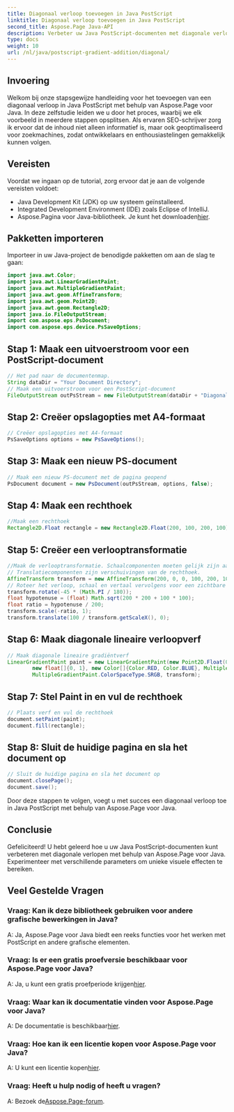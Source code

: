 ```yaml
---
title: Diagonaal verloop toevoegen in Java PostScript
linktitle: Diagonaal verloop toevoegen in Java PostScript
second_title: Aspose.Page Java-API
description: Verbeter uw Java PostScript-documenten met diagonale verlopen met Aspose.Page voor Java. Volg onze stapsgewijze handleiding om moeiteloos levendige kleurovergangen toe te voegen.
type: docs
weight: 10
url: /nl/java/postscript-gradient-addition/diagonal/
---
```

## Invoering
Welkom bij onze stapsgewijze handleiding voor het toevoegen van een diagonaal verloop in Java PostScript met behulp van Aspose.Page voor Java. In deze zelfstudie leiden we u door het proces, waarbij we elk voorbeeld in meerdere stappen opsplitsen. Als ervaren SEO-schrijver zorg ik ervoor dat de inhoud niet alleen informatief is, maar ook geoptimaliseerd voor zoekmachines, zodat ontwikkelaars en enthousiastelingen gemakkelijk kunnen volgen.
## Vereisten
Voordat we ingaan op de tutorial, zorg ervoor dat je aan de volgende vereisten voldoet:
- Java Development Kit (JDK) op uw systeem geïnstalleerd.
- Integrated Development Environment (IDE) zoals Eclipse of IntelliJ.
-  Aspose.Pagina voor Java-bibliotheek. Je kunt het downloaden[hier](https://releases.aspose.com/page/java/).
## Pakketten importeren
Importeer in uw Java-project de benodigde pakketten om aan de slag te gaan:
```java
import java.awt.Color;
import java.awt.LinearGradientPaint;
import java.awt.MultipleGradientPaint;
import java.awt.geom.AffineTransform;
import java.awt.geom.Point2D;
import java.awt.geom.Rectangle2D;
import java.io.FileOutputStream;
import com.aspose.eps.PsDocument;
import com.aspose.eps.device.PsSaveOptions;

```
## Stap 1: Maak een uitvoerstroom voor een PostScript-document
```java
// Het pad naar de documentenmap.
String dataDir = "Your Document Directory";
// Maak een uitvoerstroom voor een PostScript-document
FileOutputStream outPsStream = new FileOutputStream(dataDir + "DiagonalGradient_outPS.ps");
```
## Stap 2: Creëer opslagopties met A4-formaat
```java
// Creëer opslagopties met A4-formaat
PsSaveOptions options = new PsSaveOptions();
```
## Stap 3: Maak een nieuw PS-document
```java
// Maak een nieuw PS-document met de pagina geopend
PsDocument document = new PsDocument(outPsStream, options, false);
```
## Stap 4: Maak een rechthoek
```java
//Maak een rechthoek
Rectangle2D.Float rectangle = new Rectangle2D.Float(200, 100, 200, 100);
```
## Stap 5: Creëer een verlooptransformatie
```java
//Maak de verlooptransformatie. Schaalcomponenten moeten gelijk zijn aan de breedte en hoogte van de rechthoek.
// Translatiecomponenten zijn verschuivingen van de rechthoek.
AffineTransform transform = new AffineTransform(200, 0, 0, 100, 200, 100);
// Roteer het verloop, schaal en vertaal vervolgens voor een zichtbare kleurovergang
transform.rotate(-45 * (Math.PI / 180));
float hypotenuse = (float) Math.sqrt(200 * 200 + 100 * 100);
float ratio = hypotenuse / 200;
transform.scale(-ratio, 1);
transform.translate(100 / transform.getScaleX(), 0);
```
## Stap 6: Maak diagonale lineaire verloopverf
```java
// Maak diagonale lineaire gradiëntverf
LinearGradientPaint paint = new LinearGradientPaint(new Point2D.Float(0, 0), new Point2D.Float(200, 100),
        new float[]{0, 1}, new Color[]{Color.RED, Color.BLUE}, MultipleGradientPaint.CycleMethod.NO_CYCLE,
        MultipleGradientPaint.ColorSpaceType.SRGB, transform);
```
## Stap 7: Stel Paint in en vul de rechthoek
```java
// Plaats verf en vul de rechthoek
document.setPaint(paint);
document.fill(rectangle);
```
## Stap 8: Sluit de huidige pagina en sla het document op
```java
// Sluit de huidige pagina en sla het document op
document.closePage();
document.save();
```
Door deze stappen te volgen, voegt u met succes een diagonaal verloop toe in Java PostScript met behulp van Aspose.Page voor Java.
## Conclusie
Gefeliciteerd! U hebt geleerd hoe u uw Java PostScript-documenten kunt verbeteren met diagonale verlopen met behulp van Aspose.Page voor Java. Experimenteer met verschillende parameters om unieke visuele effecten te bereiken.
## Veel Gestelde Vragen
### Vraag: Kan ik deze bibliotheek gebruiken voor andere grafische bewerkingen in Java?
A: Ja, Aspose.Page voor Java biedt een reeks functies voor het werken met PostScript en andere grafische elementen.
### Vraag: Is er een gratis proefversie beschikbaar voor Aspose.Page voor Java?
 A: Ja, u kunt een gratis proefperiode krijgen[hier](https://releases.aspose.com/).
### Vraag: Waar kan ik documentatie vinden voor Aspose.Page voor Java?
 A: De documentatie is beschikbaar[hier](https://reference.aspose.com/page/java/).
### Vraag: Hoe kan ik een licentie kopen voor Aspose.Page voor Java?
 A: U kunt een licentie kopen[hier](https://purchase.aspose.com/buy).
### Vraag: Heeft u hulp nodig of heeft u vragen?
 A: Bezoek de[Aspose.Page-forum](https://forum.aspose.com/c/page/39).